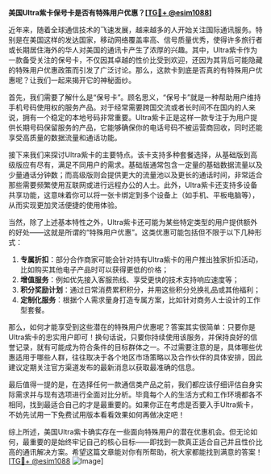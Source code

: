 **美国Ultra紫卡保号卡是否有特殊用户优惠？[[TG💪+ @esim1088](https://t.me/s/esim1088)]**

近年来，随着全球通信技术的飞速发展，越来越多的人开始关注国际通讯服务。特别是在美国这样的发达国家，移动网络覆盖率高、信号质量优秀，使得许多旅行者或长期居住海外的华人对美国的通讯卡产生了浓厚的兴趣。其中，Ultra紫卡作为一款备受关注的保号卡，不仅因其卓越的性价比受到欢迎，还因为其背后可能隐藏的特殊用户优惠政策而引发了广泛讨论。那么，这款卡到底是否真的有特殊用户优惠呢？让我们一起来揭开它的神秘面纱。

首先，我们需要了解什么是“保号卡”。顾名思义，“保号卡”就是一种帮助用户维持手机号码使用权的服务产品。对于经常需要跨国交流或者长时间不在国内的人来说，拥有一个稳定的本地号码非常重要。Ultra紫卡正是这样一款专注于为用户提供长期号码保留服务的产品，它能够确保你的电话号码不被运营商回收，同时还能享受高质量的数据流量和通话功能。

接下来我们来探讨Ultra紫卡的主要特点。该卡支持多种套餐选择，从基础版到高级版应有尽有，满足不同用户的需求。基础版通常包含一定量的基础数据流量以及少量通话分钟数；而高级版则会提供更大的流量池以及更长的通话时间，非常适合那些需要频繁使用互联网或进行远程办公的人士。此外，Ultra紫卡还支持多设备共享功能，这意味着你可以将一张卡绑定到多个设备上（如手机、平板电脑等），从而实现更加灵活便捷的使用体验。

当然，除了上述基本特性之外，Ultra紫卡还可能为某些特定类型的用户提供额外的好处——这就是所谓的“特殊用户优惠”。这类优惠可能包括但不限于以下几种形式：

1. **专属折扣**：部分合作商家可能会针对持有Ultra紫卡的用户推出独家折扣活动，比如购买其他电子产品时可以获得更低的价格；
2. **增值服务**：例如优先接入客服热线、享受更快的技术支持响应速度等；
3. **积分奖励计划**：通过日常消费累积积分，并用这些积分兑换礼品或其他福利；
4. **定制化服务**：根据个人需求量身打造专属方案，比如针对商务人士设计的工作型套餐。

那么，如何才能享受到这些潜在的特殊用户优惠呢？答案其实很简单：只要你是Ultra紫卡的忠实用户即可！换句话说，只要你持续使用该服务，并保持良好的信誉记录，就有可能成为符合条件的目标群体之一。不过需要注意的是，具体哪些优惠适用于哪些人群，往往取决于各个地区市场策略以及合作伙伴的具体安排，因此建议定期关注官方渠道发布的最新消息以获取最准确的信息。

最后值得一提的是，在选择任何一款通信类产品之前，我们都应该仔细评估自身实际需求并与现有选项进行全面对比分析。毕竟每个人的生活方式和工作环境都各不相同，找到最适合自己的才是最重要的。如果你正在考虑是否要入手Ultra紫卡，不妨先试用一下免费试用版本看看效果如何再做决定吧！

综上所述，美国Ultra紫卡确实存在一些面向特殊用户的潜在优惠机会。但无论如何，最重要的是始终牢记自己的核心目标——即找到一款真正适合自己并且性价比高的通讯解决方案。希望这篇文章能对你有所帮助，祝大家都能找到满意的答案！[[TG💪+ @esim1088](https://t.me/s/esim1088) ![Image](https://i.postimg.cc/4NQfJmqS/Snipaste-2025-05-13-00-14-12.png)]